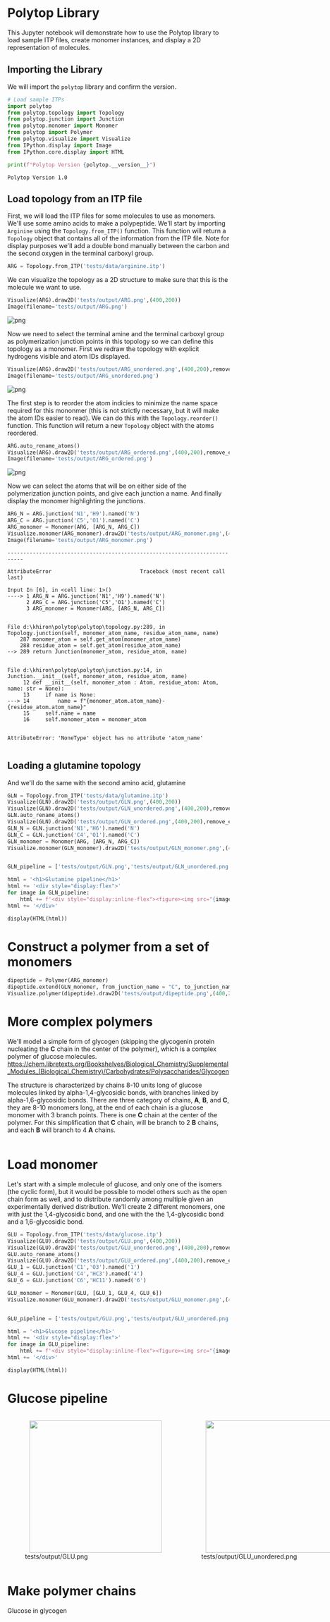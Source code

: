 # Polytop Library

This Jupyter notebook will demonstrate how to use the Polytop library to load sample ITP files, create monomer instances, and display a 2D representation of molecules.

## Importing the Library

We will import the `polytop` library and confirm the version.


```python
# Load sample ITPs
import polytop
from polytop.topology import Topology
from polytop.junction import Junction
from polytop.monomer import Monomer 
from polytop import Polymer
from polytop.visualize import Visualize
from IPython.display import Image
from IPython.core.display import HTML

print(f"Polytop Version {polytop.__version__}")
```

    Polytop Version 1.0
    

## Load topology from an ITP file

First, we will load the ITP files for some molecules to use as monomers.  We'll use some amino acids to make a polypeptide.  We'll start by importing `Arginine` using the `Topology.from_ITP()` function. This function will return a `Topology` object that contains all of the information from the ITP file.  Note for display purposes we'll add a double bond manually between the carbon and the second oxygen in the terminal carboxyl group.


```python
ARG = Topology.from_ITP('tests/data/arginine.itp')
```

We can visualize the topology as a 2D structure to make sure that this is the molecule we want to use.


```python
Visualize(ARG).draw2D('tests/output/ARG.png',(400,200))
Image(filename='tests/output/ARG.png') 
```




    
![png](README_files/README_5_0.png)
    



Now we need to select the terminal amine and the terminal carboxyl group as polymerization junction points in this topology so we can define this topology as a monomer.  First we redraw the topology with explicit hydrogens visible and atom IDs displayed.


```python
Visualize(ARG).draw2D('tests/output/ARG_unordered.png',(400,200),remove_explicit_H=False, show_atom_ID=True)
Image(filename='tests/output/ARG_unordered.png') 
```




    
![png](README_files/README_7_0.png)
    



The first step is to reorder the atom indicies to minimize the name space required for this mononmer (this is not strictly necessary, but it will make the atom IDs easier to read).  We can do this with the `Topology.reorder()` function.  This function will return a new `Topology` object with the atoms reordered.


```python
ARG.auto_rename_atoms()
Visualize(ARG).draw2D('tests/output/ARG_ordered.png',(400,200),remove_explicit_H=False, show_atom_ID=True)
Image(filename='tests/output/ARG_ordered.png')
```




    
![png](README_files/README_9_0.png)
    



Now we can select the atoms that will be on either side of the polymerization junction points, and give each junction a name.  And finally display the monomer highlighting the junctions.


```python
ARG_N = ARG.junction('N1','H9').named('N')
ARG_C = ARG.junction('C5','O1').named('C')
ARG_monomer = Monomer(ARG, [ARG_N, ARG_C])
Visualize.monomer(ARG_monomer).draw2D('tests/output/ARG_monomer.png',(400,200),highlight_junctions=True)
Image(filename='tests/output/ARG_monomer.png')
```


    ---------------------------------------------------------------------------

    AttributeError                            Traceback (most recent call last)

    Input In [6], in <cell line: 1>()
    ----> 1 ARG_N = ARG.junction('N1','H9').named('N')
          2 ARG_C = ARG.junction('C5','O1').named('C')
          3 ARG_monomer = Monomer(ARG, [ARG_N, ARG_C])
    

    File d:\khiron\polytop\polytop\topology.py:289, in Topology.junction(self, monomer_atom_name, residue_atom_name, name)
        287 monomer_atom = self.get_atom(monomer_atom_name)
        288 residue_atom = self.get_atom(residue_atom_name)
    --> 289 return Junction(monomer_atom, residue_atom, name)
    

    File d:\khiron\polytop\polytop\junction.py:14, in Junction.__init__(self, monomer_atom, residue_atom, name)
         12 def __init__(self, monomer_atom : Atom, residue_atom: Atom, name: str = None):
         13     if name is None:
    ---> 14         name = f"{monomer_atom.atom_name}-{residue_atom.atom_name}"
         15     self.name = name
         16     self.monomer_atom = monomer_atom
    

    AttributeError: 'NoneType' object has no attribute 'atom_name'



```python

```

## Loading a glutamine topology

And we'll do the same with the second amino acid, glutamine


```python
GLN = Topology.from_ITP('tests/data/glutamine.itp')
Visualize(GLN).draw2D('tests/output/GLN.png',(400,200))
Visualize(GLN).draw2D('tests/output/GLN_unordered.png',(400,200),remove_explicit_H=False, show_atom_ID=True)
GLN.auto_rename_atoms()
Visualize(GLN).draw2D('tests/output/GLN_ordered.png',(400,200),remove_explicit_H=False, show_atom_ID=True)
GLN_N = GLN.junction('N1','H6').named('N')
GLN_C = GLN.junction('C4','O1').named('C')
GLN_monomer = Monomer(ARG, [ARG_N, ARG_C])
Visualize.monomer(GLN_monomer).draw2D('tests/output/GLN_monomer.png',(400,200),highlight_junctions=True)


GLN_pipeline = ['tests/output/GLN.png','tests/output/GLN_unordered.png','tests/output/GLN_ordered.png','tests/output/GLN_monomer.png']

html = '<h1>Glutamine pipeline</h1>'
html += '<div style="display:flex">'
for image in GLN_pipeline:
    html += f'<div style="display:inline-flex"><figure><img src="{image}" style="margin:0 10px" width="300"><figcaption>{image}</figcaption></figure></div>'
html += '</div>'

display(HTML(html))
```

# Construct a polymer from a set of monomers

 


```python
dipeptide = Polymer(ARG_monomer)
dipeptide.extend(GLN_monomer, from_junction_name = "C", to_junction_name = "N")
Visualize.polymer(dipeptide).draw2D('tests/output/dipeptide.png',(400,200))

```

# More complex polymers

We'll model a simple form of glycogen (skipping the glycogenin protein nucleating the **C** chain in the center of the polymer), which is a complex polymer of glucose molecules.  https://chem.libretexts.org/Bookshelves/Biological_Chemistry/Supplemental_Modules_(Biological_Chemistry)/Carbohydrates/Polysaccharides/Glycogen

The structure is characterized by chains 8-10 units long of glucose molecules linked by alpha-1,4-glycosidic bonds, with branches linked by alpha-1,6-glycosidic bonds.  There are three category of chains, **A**, **B**, and **C**, they are 8-10 monomers long, at the end of each chain is a glucose monomer with 3 branch points. There is one **C** chain at the center of the polymer.  For this simplification that **C** chain, will be branch to 2 **B** chains, and each **B** will branch to 4  **A** chains.


```python

```

# Load monomer

Let's start with a simple molecule of glucose, and only one of the isomers (the cyclic form), but it would be possible to model others such as the open chain form as well, and to distribute randomly among multiple  given an experimentally derived distribution.  We'll create 2 different monomers, one with just the 1,4-glycosidic bond, and one with the the 1,4-glycosidic bond and a 1,6-glycosidic bond.


```python
GLU = Topology.from_ITP('tests/data/glucose.itp')
Visualize(GLU).draw2D('tests/output/GLU.png',(400,200))
Visualize(GLU).draw2D('tests/output/GLU_unordered.png',(400,200),remove_explicit_H=False, show_atom_ID=True)
GLU.auto_rename_atoms()
Visualize(GLU).draw2D('tests/output/GLU_ordered.png',(400,200),remove_explicit_H=False, show_atom_ID=True)
GLU_1 = GLU.junction('C1','O3').named('1')
GLU_4 = GLU.junction('C4','HC3').named('4')
GLU_6 = GLU.junction('C6','HC11').named('6')

GLU_monomer = Monomer(GLU, [GLU_1, GLU_4, GLU_6])
Visualize.monomer(GLU_monomer).draw2D('tests/output/GLU_monomer.png',(400,200),highlight_junctions=True)


GLU_pipeline = ['tests/output/GLU.png','tests/output/GLU_unordered.png','tests/output/GLU_ordered.png','tests/output/GLU_monomer.png']

html = '<h1>Glucose pipeline</h1>'
html += '<div style="display:flex">'
for image in GLU_pipeline:
    html += f'<div style="display:inline-flex"><figure><img src="{image}" style="margin:0 10px" width="300"><figcaption>{image}</figcaption></figure></div>'
html += '</div>'

display(HTML(html))
```


<h1>Glucose pipeline</h1><div style="display:flex"><div style="display:inline-flex"><figure><img src="tests/output/GLU.png" style="margin:0 10px" width="300"><figcaption>tests/output/GLU.png</figcaption></figure></div><div style="display:inline-flex"><figure><img src="tests/output/GLU_unordered.png" style="margin:0 10px" width="300"><figcaption>tests/output/GLU_unordered.png</figcaption></figure></div><div style="display:inline-flex"><figure><img src="tests/output/GLU_ordered.png" style="margin:0 10px" width="300"><figcaption>tests/output/GLU_ordered.png</figcaption></figure></div><div style="display:inline-flex"><figure><img src="tests/output/GLU_monomer.png" style="margin:0 10px" width="300"><figcaption>tests/output/GLU_monomer.png</figcaption></figure></div></div>


# Make polymer chains

Glucose in glycogen 


```python

```

